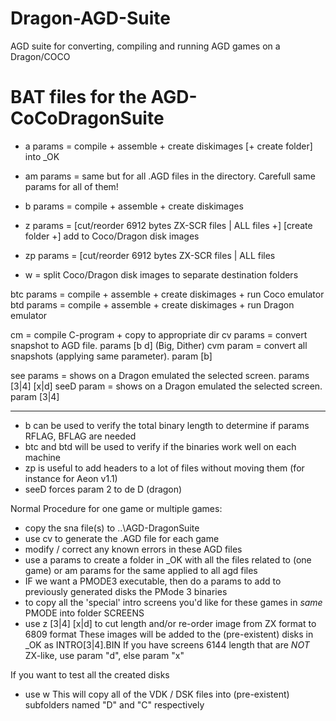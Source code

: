 # Dragon-AGD-Suite
AGD suite for converting, compiling and running AGD games on a Dragon/COCO

BAT files for the AGD-CoCoDragonSuite
============================================================================================================
- a <name> params   = compile + assemble + create diskimages [+ create folder] into _OK
- am       params   = same but for all .AGD files in the directory. Carefull same params for all of them!

- b <name> params   = compile + assemble + create diskimages

- z        params   = [cut/reorder 6912 bytes ZX-SCR files | ALL files +] [create folder +] add to Coco/Dragon disk images
- zp       params   = [cut/reorder 6912 bytes ZX-SCR files | ALL files
- w                 = split Coco/Dragon disk images to separate destination folders

btc <name> params = compile + assemble + create diskimages + run Coco emulator
btd <name> params = compile + assemble + create diskimages + run Dragon emulator

cm <name>         = compile C-program + copy to appropriate dir
cv <name> params  = convert snapshot to AGD file. params [b d] (Big, Dither)
cvm       param   = convert all snapshots (applying same parameter). param [b]

see <name> params = shows on a Dragon emulated the selected screen. params [3|4] [x|d]
seeD <name> param = shows on a Dragon emulated the selected screen. param  [3|4]

-------------------------------------------------------------------------------------------------------------

- b   can be used to verify the total binary length to determine if params RFLAG, BFLAG are needed
- btc and btd will be used to verify if the binaries work well on each machine
- zp  is useful to add headers to a lot of files without moving them (for instance for Aeon v1.1)
- seeD forces param 2 to de D (dragon)

Normal Procedure for one game or multiple games:
- copy the sna file(s) to ..\AGD-DragonSuite
- use cv <name> to generate the .AGD file for each game
- modify / correct any known errors in these AGD files
- use   a <name> params to create a folder in _OK with all the files related to <name> (one game)
    or  am       params for the same applied to all agd files
- IF we want a PMODE3 executable, then do
	a <name> params to add to previously generated disks the PMode 3 binaries
- to copy all the 'special' intro screens you'd like for these games in *same* PMODE into folder SCREENS
- use   z [3|4] [x|d] to cut length and/or re-order image from ZX format to 6809 format
	These images will be added to the (pre-existent) disks in _OK as INTRO[3|4].BIN
	If you have screens 6144 length that are *NOT* ZX-like, use param "d", else param "x"

If you want to test all the created disks
- use   w
This will copy all of the VDK / DSK files into (pre-existent) subfolders named "D" and "C" respectively
